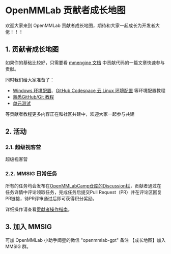 # OpenMMLab 贡献者成长地图

欢迎大家来到 OpenMMLab 贡献者成长地图，期待和大家一起成长为开发者大佬！！！

## 1. 贡献者成长地图



如果你的基础比较好，只需要看 [mmengine 文档](https://mmengine.readthedocs.io/zh\_CN/latest/notes/contributing.html) 中贡献代码的一篇文章快速参与贡献。

同时我们给大家准备了：

* [Windows 环境配置](general/env/win11.md)、[GitHub Codespace 云 Linux 环境配置](general/env/github.md) 等环境配置教程
* [熟悉GitHub/Git 教程](general/git.md)
* [单元测试](general/unitest.md)

等贡献者教程更多内容正在和社区共建中，欢迎大家一起参与共建

## 2. 活动

### 2.1. 超级视客营

超级视客营

### 2.2. MMSIG 日常任务

所有的任务均会发布在[OpenMMLabCamp仓库的Discussion栏](https://github.com/open-mmlab/OpenMMLabCamp/discussions)，贡献者通过在任务详情中评论领取任务，完成任务后提交Pull Request（PR）并在评论区回复PR链接，待PR评审通过后即可获得积分奖励。

详细操作请查看[贡献者操作指南](activity/taskdoc.md)。



## 3. 加入 MMSIG

可加 OpenMMLab 小助手闻星的微信 "openmmlab-gpt" 备注 【成长地图】加入 MMSIG 群。
